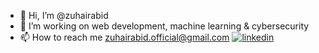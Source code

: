 - 👋 Hi, I’m @zuhairabid
- 👀 I’m working on web development, machine learning & cybersecurity
- 📫 How to reach me zuhairabid.official@gmail.com
[![linkedin](https://img.shields.io/badge/linkedin-0A66C2?style=for-the-badge&logo=linkedin&logoColor=white)](https://www.linkedin.com/in/zuhair-abid/)
<!---
zuhairabid/zuhairabid is a ✨ special ✨ repository because its `README.md` (this file) appears on your GitHub profile.
You can click the Preview link to take a look at your changes.
--->
